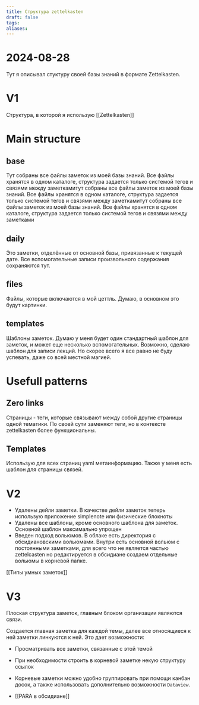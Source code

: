 ```yaml
---
title: Структура zettelkasten
draft: false
tags: 
aliases:
---
```

# 2024-08-28

Тут я описывал стуктуру своей базы знаний в формате Zettelkasten.
# V1

Структура, в которой я использую [[Zettelkasten]]
# Main structure

## base
Тут собраны все файлы заметок из моей базы знаний. Все файлы хранятся в одном каталоге, структура задается только системой тегов и связями между заметкамитут собраны все файлы заметок из моей базы знаний. Все файлы хранятся в одном каталоге, структура задается только системой тегов и связями между заметкамитут собраны все файлы заметок из моей базы знаний. Все файлы хранятся в одном каталоге, структура задается только системой тегов и связями между заметками

## daily

Это заметки, отделённые от основной базы, привязанные к текущей дате. Все вспомогательные записи произвольного содержания сохраняются тут.

## files

Файлы, которые включаются в мой цеттль. Думаю, в основном это будут картинки.

## templates

Шаблоны заметок. Думаю у меня будет один стандартный шаблон для заметок, и может еще несколько вспомогательных. Возможно, сделаю шаблон для записи лекций. Но скорее всего я все равно не буду успевать, даже со всей местной магией.

# Usefull patterns

## Zero links

Страницы - теги, которые связывают между собой другие страницы одной тематики. По своей сути заменяют теги, но в контексте zettelkasten более функциональны.

## Templates 

Использую для всех страниц yaml метаинформацию. Также у меня есть шаблон для страницы связей.

# V2

- Удалены дейли заметки. В качестве дейли заметок теперь использую приложение simplenote или физические блокноты
- Удалены все шаблоны, кроме основного шаблона для заметок. Основной шаблон максимально упрощен
- Введен подход вольюмов. В облаке есть директория с обсидиановскими вольюмами. Внутри есть основной вольюм с постоянными заметками, для всего что не является частью zettelcasten но редактируется в обсидиане создаем отдельные вольюмы в корневой папке.

[[Типы умных заметок]]

# V3

Плоская структура заметок, главным блоком организации являются связи.

Создается главная заметка для каждой темы, далее все относящиеся к ней заметки линкуются к ней. Это дает возможности:
- Просматривать все заметки, связанные с этой темой
- При необходимости строить в корневой заметке некую структуру ссылок
- Корневые заметки можно удобно группировать при помощи канбан досок, а также использовать дополнительно возможности `Dataview`.


- [[PARA в обсидиане]]